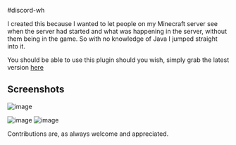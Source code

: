 #discord-wh

I created this because I wanted to let people on my Minecraft server see when the server had started and what was happening in the server, without them being in the game. So with no knowledge of Java I jumped straight into it.

You should be able to use this plugin should you wish, simply grab the latest version [here](https://github.com/ZackaryH8/discord-wh/releases)

## Screenshots
![image](https://user-images.githubusercontent.com/40175773/114211856-1053d280-9959-11eb-9a87-d5d097d4e15d.png)

![image](https://user-images.githubusercontent.com/40175773/114211916-21044880-9959-11eb-9d97-365316fd1663.png)
![image](https://user-images.githubusercontent.com/40175773/114211943-2cf00a80-9959-11eb-80d6-eb6be535c8b5.png)


Contributions are, as always welcome and appreciated.

